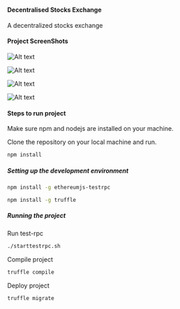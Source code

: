  #

#### Decentralised Stocks Exchange ####

A decentralized stocks exchange 

#### Project ScreenShots

![Alt text](images/user.jpeg?raw=true)

![Alt text](images/police.png?raw=true)

![Alt text](images/investigation.png?raw=true)

![Alt text](images/Court.png?raw=true)


#### Steps to run project ####

Make sure npm and nodejs are installed on your machine.

Clone the repository on your local machine and run.

```bash
npm install
```

##### Setting up the development environment 

```bash
npm install -g ethereumjs-testrpc
```

```bash
npm install -g truffle
```

##### Running the project

Run test-rpc

```bash
./starttestrpc.sh
```

Compile project

```bash
truffle compile
```

Deploy project

```bash
truffle migrate
```